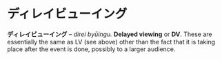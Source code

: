 # ディレイビューイング

**ディレイビューイング** – _direi byūingu._ **Delayed viewing** or **DV**. These are essentially the same as LV (see above) other than the fact that it is taking place after the event is done, possibly to a larger audience.
